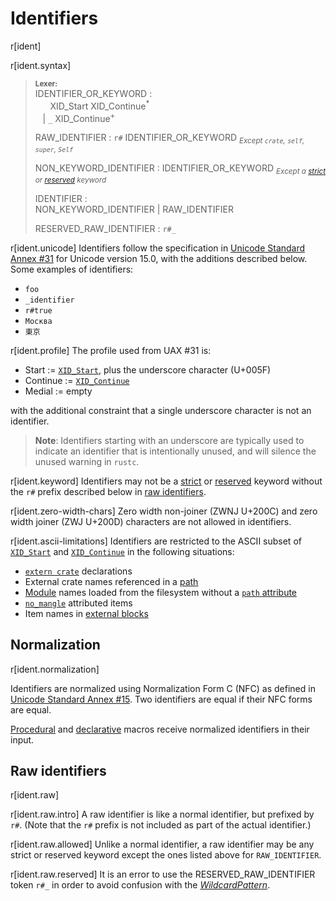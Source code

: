 # Identifiers

r[ident]

r[ident.syntax]
> **<sup>Lexer:<sup>**\
> IDENTIFIER_OR_KEYWORD :\
> &nbsp;&nbsp; &nbsp;&nbsp; XID_Start XID_Continue<sup>\*</sup>\
> &nbsp;&nbsp; | `_` XID_Continue<sup>+</sup>
>
> RAW_IDENTIFIER : `r#` IDENTIFIER_OR_KEYWORD <sub>*Except `crate`, `self`, `super`, `Self`*</sub>
>
> NON_KEYWORD_IDENTIFIER : IDENTIFIER_OR_KEYWORD <sub>*Except a [strict] or [reserved] keyword*</sub>
>
> IDENTIFIER :\
> NON_KEYWORD_IDENTIFIER | RAW_IDENTIFIER
>
> RESERVED_RAW_IDENTIFIER : `r#_`

<!-- When updating the version, update the UAX links, too. -->
r[ident.unicode]
Identifiers follow the specification in [Unicode Standard Annex #31][UAX31] for Unicode version 15.0, with the additions described below. Some examples of identifiers:

* `foo`
* `_identifier`
* `r#true`
* `Москва`
* `東京`

r[ident.profile]
The profile used from UAX #31 is:

* Start := [`XID_Start`], plus the underscore character (U+005F)
* Continue := [`XID_Continue`]
* Medial := empty

with the additional constraint that a single underscore character is not an identifier.

> **Note**: Identifiers starting with an underscore are typically used to indicate an identifier that is intentionally unused, and will silence the unused warning in `rustc`.

r[ident.keyword]
Identifiers may not be a [strict] or [reserved] keyword without the `r#` prefix described below in [raw identifiers](#raw-identifiers).

r[ident.zero-width-chars]
Zero width non-joiner (ZWNJ U+200C) and zero width joiner (ZWJ U+200D) characters are not allowed in identifiers.

r[ident.ascii-limitations]
Identifiers are restricted to the ASCII subset of [`XID_Start`] and [`XID_Continue`] in the following situations:

* [`extern crate`] declarations
* External crate names referenced in a [path]
* [Module] names loaded from the filesystem without a [`path` attribute]
* [`no_mangle`] attributed items
* Item names in [external blocks]

## Normalization

r[ident.normalization]

Identifiers are normalized using Normalization Form C (NFC) as defined in [Unicode Standard Annex #15][UAX15]. Two identifiers are equal if their NFC forms are equal.

[Procedural][proc-macro] and [declarative][mbe] macros receive normalized identifiers in their input.

## Raw identifiers

r[ident.raw]

r[ident.raw.intro]
A raw identifier is like a normal identifier, but prefixed by `r#`. (Note that
the `r#` prefix is not included as part of the actual identifier.)

r[ident.raw.allowed]
Unlike a normal identifier, a raw identifier may be any strict or reserved
keyword except the ones listed above for `RAW_IDENTIFIER`.

r[ident.raw.reserved]
It is an error to use the RESERVED_RAW_IDENTIFIER token `r#_` in order to avoid confusion with the [_WildcardPattern_].

[_WildcardPattern_]: patterns.md#wildcard-pattern
[`extern crate`]: items/extern-crates.md
[`no_mangle`]: abi.md#the-no_mangle-attribute
[`path` attribute]: items/modules.md#the-path-attribute
[`XID_Continue`]: http://unicode.org/cldr/utility/list-unicodeset.jsp?a=%5B%3AXID_Continue%3A%5D&abb=on&g=&i=
[`XID_Start`]:  http://unicode.org/cldr/utility/list-unicodeset.jsp?a=%5B%3AXID_Start%3A%5D&abb=on&g=&i=
[external blocks]: items/external-blocks.md
[mbe]: macros-by-example.md
[module]: items/modules.md
[path]: paths.md
[proc-macro]: procedural-macros.md
[reserved]: keywords.md#reserved-keywords
[strict]: keywords.md#strict-keywords
[UAX15]: https://www.unicode.org/reports/tr15/tr15-53.html
[UAX31]: https://www.unicode.org/reports/tr31/tr31-37.html

